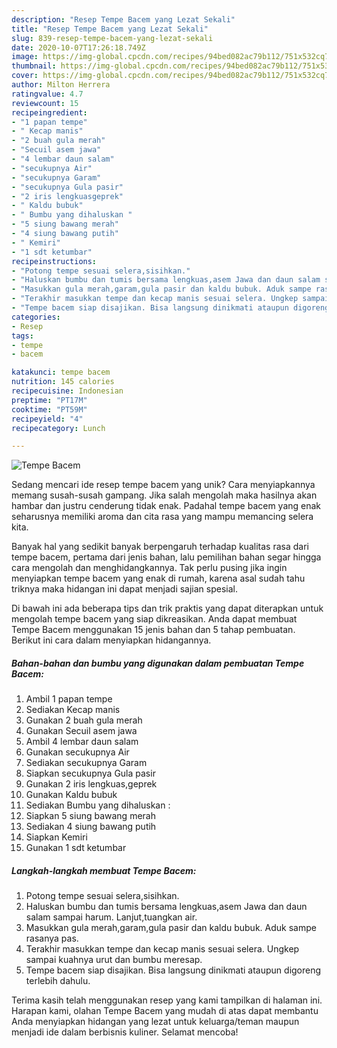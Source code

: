 ```yaml
---
description: "Resep Tempe Bacem yang Lezat Sekali"
title: "Resep Tempe Bacem yang Lezat Sekali"
slug: 839-resep-tempe-bacem-yang-lezat-sekali
date: 2020-10-07T17:26:18.749Z
image: https://img-global.cpcdn.com/recipes/94bed082ac79b112/751x532cq70/tempe-bacem-foto-resep-utama.jpg
thumbnail: https://img-global.cpcdn.com/recipes/94bed082ac79b112/751x532cq70/tempe-bacem-foto-resep-utama.jpg
cover: https://img-global.cpcdn.com/recipes/94bed082ac79b112/751x532cq70/tempe-bacem-foto-resep-utama.jpg
author: Milton Herrera
ratingvalue: 4.7
reviewcount: 15
recipeingredient:
- "1 papan tempe"
- " Kecap manis"
- "2 buah gula merah"
- "Secuil asem jawa"
- "4 lembar daun salam"
- "secukupnya Air"
- "secukupnya Garam"
- "secukupnya Gula pasir"
- "2 iris lengkuasgeprek"
- " Kaldu bubuk"
- " Bumbu yang dihaluskan "
- "5 siung bawang merah"
- "4 siung bawang putih"
- " Kemiri"
- "1 sdt ketumbar"
recipeinstructions:
- "Potong tempe sesuai selera,sisihkan."
- "Haluskan bumbu dan tumis bersama lengkuas,asem Jawa dan daun salam sampai harum. Lanjut,tuangkan air."
- "Masukkan gula merah,garam,gula pasir dan kaldu bubuk. Aduk sampe rasanya pas."
- "Terakhir masukkan tempe dan kecap manis sesuai selera. Ungkep sampai kuahnya urut dan bumbu meresap."
- "Tempe bacem siap disajikan. Bisa langsung dinikmati ataupun digoreng terlebih dahulu."
categories:
- Resep
tags:
- tempe
- bacem

katakunci: tempe bacem 
nutrition: 145 calories
recipecuisine: Indonesian
preptime: "PT17M"
cooktime: "PT59M"
recipeyield: "4"
recipecategory: Lunch

---
```



![Tempe Bacem](https://img-global.cpcdn.com/recipes/94bed082ac79b112/751x532cq70/tempe-bacem-foto-resep-utama.jpg)

Sedang mencari ide resep tempe bacem yang unik? Cara menyiapkannya memang susah-susah gampang. Jika salah mengolah maka hasilnya akan hambar dan justru cenderung tidak enak. Padahal tempe bacem yang enak seharusnya memiliki aroma dan cita rasa yang mampu memancing selera kita.



Banyak hal yang sedikit banyak berpengaruh terhadap kualitas rasa dari tempe bacem, pertama dari jenis bahan, lalu pemilihan bahan segar hingga cara mengolah dan menghidangkannya. Tak perlu pusing jika ingin menyiapkan tempe bacem yang enak di rumah, karena asal sudah tahu triknya maka hidangan ini dapat menjadi sajian spesial.


Di bawah ini ada beberapa tips dan trik praktis yang dapat diterapkan untuk mengolah tempe bacem yang siap dikreasikan. Anda dapat membuat Tempe Bacem menggunakan 15 jenis bahan dan 5 tahap pembuatan. Berikut ini cara dalam menyiapkan hidangannya.

<!--inarticleads1-->

##### Bahan-bahan dan bumbu yang digunakan dalam pembuatan Tempe Bacem:

1. Ambil 1 papan tempe
1. Sediakan  Kecap manis
1. Gunakan 2 buah gula merah
1. Gunakan Secuil asem jawa
1. Ambil 4 lembar daun salam
1. Gunakan secukupnya Air
1. Sediakan secukupnya Garam
1. Siapkan secukupnya Gula pasir
1. Gunakan 2 iris lengkuas,geprek
1. Gunakan  Kaldu bubuk
1. Sediakan  Bumbu yang dihaluskan :
1. Siapkan 5 siung bawang merah
1. Sediakan 4 siung bawang putih
1. Siapkan  Kemiri
1. Gunakan 1 sdt ketumbar




<!--inarticleads2-->

##### Langkah-langkah membuat Tempe Bacem:

1. Potong tempe sesuai selera,sisihkan.
1. Haluskan bumbu dan tumis bersama lengkuas,asem Jawa dan daun salam sampai harum. Lanjut,tuangkan air.
1. Masukkan gula merah,garam,gula pasir dan kaldu bubuk. Aduk sampe rasanya pas.
1. Terakhir masukkan tempe dan kecap manis sesuai selera. Ungkep sampai kuahnya urut dan bumbu meresap.
1. Tempe bacem siap disajikan. Bisa langsung dinikmati ataupun digoreng terlebih dahulu.




Terima kasih telah menggunakan resep yang kami tampilkan di halaman ini. Harapan kami, olahan Tempe Bacem yang mudah di atas dapat membantu Anda menyiapkan hidangan yang lezat untuk keluarga/teman maupun menjadi ide dalam berbisnis kuliner. Selamat mencoba!
